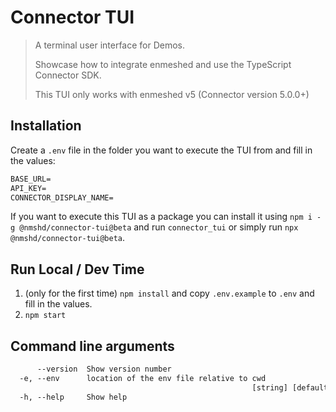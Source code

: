 # Connector TUI

> A terminal user interface for Demos.
>
> Showcase how to integrate enmeshed and use the TypeScript Connector SDK.
>
> This TUI only works with enmeshed v5 (Connector version 5.0.0+)

## Installation

Create a `.env` file in the folder you want to execute the TUI from and fill in the values:

```txt
BASE_URL=
API_KEY=
CONNECTOR_DISPLAY_NAME=
```

If you want to execute this TUI as a package you can install it using `npm i -g @nmshd/connector-tui@beta` and run `connector_tui` or simply run `npx @nmshd/connector-tui@beta`.

## Run Local / Dev Time

1. (only for the first time) `npm install` and copy `.env.example` to `.env` and fill in the values.
2. `npm start`

## Command line arguments

```txt
      --version  Show version number                                   [boolean]
  -e, --env      location of the env file relative to cwd
                                                      [string] [default: ".env"]
  -h, --help     Show help                                             [boolean]
```

